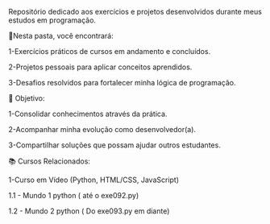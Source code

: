 Repositório dedicado aos exercícios e projetos desenvolvidos durante meus estudos em programação.

📂Nesta pasta, você encontrará:

1-Exercícios práticos de cursos em andamento e concluídos.

2-Projetos pessoais para aplicar conceitos aprendidos.

3-Desafios resolvidos para fortalecer minha lógica de programação.

🚀 Objetivo:

1-Consolidar conhecimentos através da prática.

2-Acompanhar minha evolução como desenvolvedor(a).

3-Compartilhar soluções que possam ajudar outros estudantes.

📚 Cursos Relacionados:

1-Curso em Vídeo (Python, HTML/CSS, JavaScript)

1.1 - Mundo 1 python ( até o exe092.py)

1.2 - Mundo 2 python ( Do exe093.py em diante)
